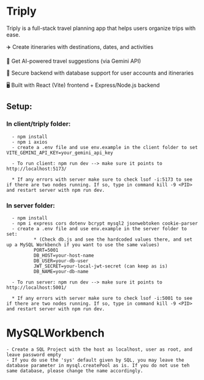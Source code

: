 # Triply

Triply is a full-stack travel planning app that helps users organize trips with ease.

✈️ Create itineraries with destinations, dates, and activities

🤖 Get AI-powered travel suggestions (via Gemini API)

💾 Secure backend with database support for user accounts and itineraries

🖥️ Built with React (Vite) frontend + Express/Node.js backend 

## Setup:

### In client/triply folder:
      - npm install
      - npm i axios
      - create a .env file and use env.example in the client folder to set VITE_GEMINI_API_KEY=your_gemini_api_key

      - To run client: npm run dev --> make sure it points to http://localhost:5173/

      * If any errors with server make sure to check lsof -i:5173 to see if there are two nodes running. If so, type in command kill -9 <PID> and restart server with npm run dev.

### In server folder:
      - npm install
      - npm i express cors dotenv bcrypt mysql2 jsonwebtoken cookie-parser
      - create a .env file and use env.example in the server folder to set:
              * (Check db.js and see the hardcoded values there, and set up a MySQL Workbench if you want to use the same values)
              PORT=5001
              DB_HOST=your-host-name
              DB_USER=your-db-user
              JWT_SECRET=your-local-jwt-secret (can keep as is)
              DB_NAME=your-db-name
              
      - To run server: npm run dev --> make sure it points to http://localhost:5001/

      * If any errors with server make sure to check lsof -i:5001 to see if there are two nodes running. If so, type in command kill -9 <PID> and restart server with npm run dev.

# MySQLWorkbench
    - Create a SQL Project with the host as localhost, user as root, and leave password empty
    - If you do use the 'sys' default given by SQL, you may leave the database parameter in mysql.createPool as is. If you do not use teh same database, please change the name accordingly.
    

